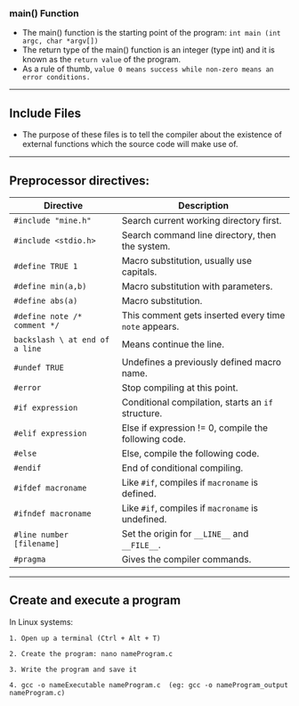 ### main() Function

* The main() function is the starting point of the program: `int main (int argc, char *argv[])`
* The return type of the main() function is an integer (type int) and it is known as the `return value` of the program.
* As a rule of thumb, `value 0 means success while non-zero means an error conditions.`

---

## Include Files

* The purpose of these files is to tell the compiler about the existence of external functions which the source code will make use of.

---

## Preprocessor directives:

| Directive                   | Description                                        |
|-----------------------------|----------------------------------------------------|
| `#include "mine.h"`         | Search current working directory first.           |
| `#include <stdio.h>`        | Search command line directory, then the system.   |
| `#define TRUE 1`            | Macro substitution, usually use capitals.         |
| `#define min(a,b)`          | Macro substitution with parameters.               |
| `#define abs(a)`            | Macro substitution.                                |
| `#define note /* comment */` | This comment gets inserted every time `note` appears. |
| `backslash \ at end of a line` | Means continue the line.                      |
| `#undef TRUE`               | Undefines a previously defined macro name.       |
| `#error`                    | Stop compiling at this point.                     |
| `#if expression`            | Conditional compilation, starts an `if` structure. |
| `#elif expression`          | Else if expression != 0, compile the following code. |
| `#else`                     | Else, compile the following code.                 |
| `#endif`                    | End of conditional compiling.                     |
| `#ifdef macroname`          | Like `#if`, compiles if `macroname` is defined.   |
| `#ifndef macroname`         | Like `#if`, compiles if `macroname` is undefined. |
| `#line number [filename]`   | Set the origin for `__LINE__` and `__FILE__`.    |
| `#pragma`                   | Gives the compiler commands.                      |

---

## Create and execute a program

In Linux systems: 

    1. Open up a terminal (Ctrl + Alt + T)

    2. Create the program: nano nameProgram.c

    3. Write the program and save it

    4. gcc -o nameExecutable nameProgram.c  (eg: gcc -o nameProgram_output nameProgram.c)